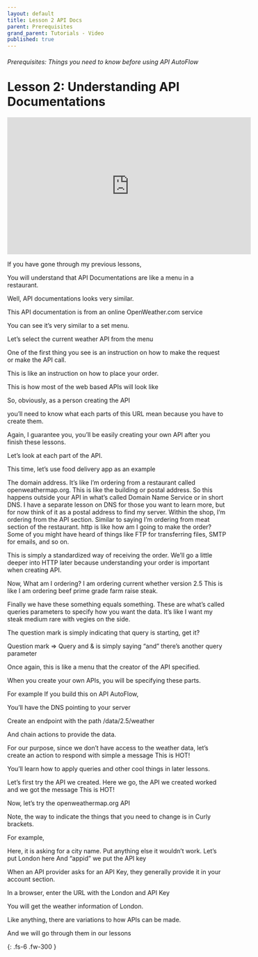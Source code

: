 ```yaml
---
layout: default
title: Lesson 2 API Docs
parent: Prerequisites
grand_parent: Tutorials - Video
published: true
---
```

<h6>Prerequisites: Things you need to know before using API AutoFlow</h6>
<h1 style="margin-top:0">Lesson 2: Understanding API Documentations</h1>

<iframe width="560" height="315" src="https://www.youtube.com/embed/A3ok90uWH7k" title="YouTube video player" frameborder="0" allow="accelerometer; autoplay; clipboard-write; encrypted-media; gyroscope; picture-in-picture" allowfullscreen></iframe>

If you have gone through my previous lessons,

You will understand that API Documentations are like a menu in a restaurant.

Well, API documentations looks very similar.

This API documentation is from an online OpenWeather.com service

You can see it’s very similar to a set menu.

Let’s select the current weather API from the menu

One of the first thing you see is an instruction on how to make the request or make the API call.

This is like an instruction on how to place your order.

This is how most of the web based APIs will look like

So, obviously, as a person creating the API

you’ll need to know what each parts of this URL mean because you have to create them.

Again, I guarantee you, you’ll be easily creating your own API after you finish these lessons.

Let’s look at each part of the API.

This time, let’s use food delivery app as an example

The domain address. It’s like I’m ordering from a restaurant called openweathermap.org. This is like the building or postal address. So this happens outside your API in what’s called Domain Name Service or in short DNS. I have a separate lesson on DNS for those you want to learn more, but for now think of it as a postal address to find my server.
Within the shop, I’m ordering from the API section. Similar to saying I’m ordering from meat section of the restaurant.
http is like how am I going to make the order? Some of you might have heard of things like FTP for transferring files, SMTP for emails, and so on.

This is simply a standardized way of receiving the order. We’ll go a little deeper into HTTP later because understanding your order is important when creating API.

Now, What am I ordering? I am ordering current whether version 2.5  This is like I am ordering beef prime grade farm raise steak.

Finally we have these something equals something. These are what’s called queries parameters to specify how you want the data. It’s like I want my steak medium rare with vegies on the side.

The question mark is simply indicating that query is starting, get it?  

Question mark => Query
and & is simply saying “and” there’s another query parameter

Once again, this is like a menu that the creator of the API specified.

When you create your own APIs, you will be specifying these parts.

For example If you build this on API AutoFlow,

You’ll have the DNS pointing to your server

Create an endpoint with the path /data/2.5/weather

And chain actions to provide the data.

For our purpose, since we don’t have access to the weather data, let’s create an action to respond with simple a message This is HOT!

You’ll learn how to apply queries and other cool things in later lessons.

Let’s first try the API we created.  Here we go, the API we created worked and we got the message This is HOT!

Now, let’s try the openweathermap.org API

Note, the way to indicate the things that you need to change is in Curly brackets.

For example,

Here, it is asking for a city name. Put anything else it wouldn’t work.  Let’s put London here
And “appid” we put the API key

When an API provider asks for an API Key, they generally provide it in your account section.

In a browser, enter the URL with the London and API Key

You will get the weather information of London.

Like anything, there are variations to how APIs can be made.

And we will go through them in our lessons



{: .fs-6 .fw-300 }

